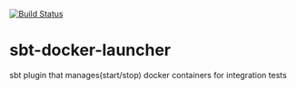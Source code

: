 [![Build Status](https://travis-ci.org/stebourbi/sbt-docker-launcher.svg?branch=develop)](https://travis-ci.org/stebourbi/sbt-docker-launcher)

# sbt-docker-launcher
sbt plugin that manages(start/stop) docker containers for integration tests
